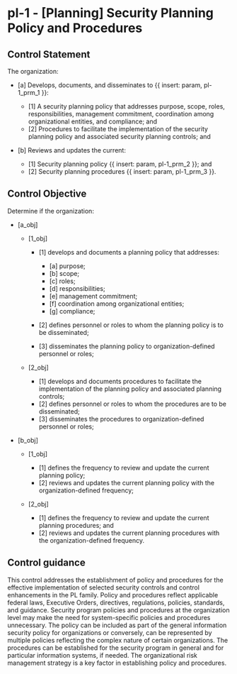 # pl-1 - \[Planning\] Security Planning Policy and Procedures

## Control Statement

The organization:

- \[a\] Develops, documents, and disseminates to {{ insert: param, pl-1_prm_1 }}:

  - \[1\] A security planning policy that addresses purpose, scope, roles, responsibilities, management commitment, coordination among organizational entities, and compliance; and
  - \[2\] Procedures to facilitate the implementation of the security planning policy and associated security planning controls; and

- \[b\] Reviews and updates the current:

  - \[1\] Security planning policy {{ insert: param, pl-1_prm_2 }}; and
  - \[2\] Security planning procedures {{ insert: param, pl-1_prm_3 }}.

## Control Objective

Determine if the organization:

- \[a_obj\]

  - \[1_obj\]

    - \[1\] develops and documents a planning policy that addresses:

      - \[a\] purpose;
      - \[b\] scope;
      - \[c\] roles;
      - \[d\] responsibilities;
      - \[e\] management commitment;
      - \[f\] coordination among organizational entities;
      - \[g\] compliance;

    - \[2\] defines personnel or roles to whom the planning policy is to be disseminated;
    - \[3\] disseminates the planning policy to organization-defined personnel or roles;

  - \[2_obj\]

    - \[1\] develops and documents procedures to facilitate the implementation of the planning policy and associated planning controls;
    - \[2\] defines personnel or roles to whom the procedures are to be disseminated;
    - \[3\] disseminates the procedures to organization-defined personnel or roles;

- \[b_obj\]

  - \[1_obj\]

    - \[1\] defines the frequency to review and update the current planning policy;
    - \[2\] reviews and updates the current planning policy with the organization-defined frequency;

  - \[2_obj\]

    - \[1\] defines the frequency to review and update the current planning procedures; and
    - \[2\] reviews and updates the current planning procedures with the organization-defined frequency.

## Control guidance

This control addresses the establishment of policy and procedures for the effective implementation of selected security controls and control enhancements in the PL family. Policy and procedures reflect applicable federal laws, Executive Orders, directives, regulations, policies, standards, and guidance. Security program policies and procedures at the organization level may make the need for system-specific policies and procedures unnecessary. The policy can be included as part of the general information security policy for organizations or conversely, can be represented by multiple policies reflecting the complex nature of certain organizations. The procedures can be established for the security program in general and for particular information systems, if needed. The organizational risk management strategy is a key factor in establishing policy and procedures.
